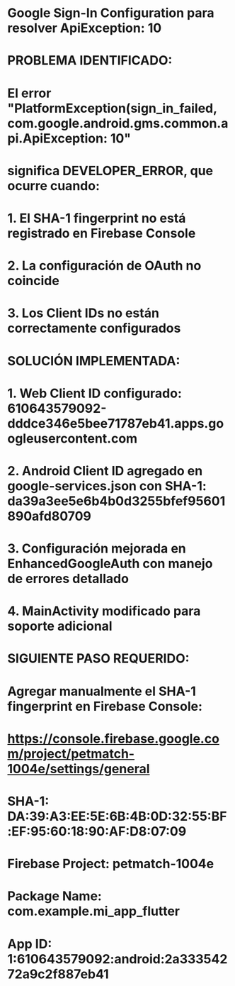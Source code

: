 # Google Sign-In Configuration para resolver ApiException: 10
# 
# PROBLEMA IDENTIFICADO:
# El error "PlatformException(sign_in_failed, com.google.android.gms.common.api.ApiException: 10"
# significa DEVELOPER_ERROR, que ocurre cuando:
# 1. El SHA-1 fingerprint no está registrado en Firebase Console
# 2. La configuración de OAuth no coincide
# 3. Los Client IDs no están correctamente configurados
#
# SOLUCIÓN IMPLEMENTADA:
# 1. Web Client ID configurado: 610643579092-dddce346e5bee71787eb41.apps.googleusercontent.com
# 2. Android Client ID agregado en google-services.json con SHA-1: da39a3ee5e6b4b0d3255bfef95601890afd80709
# 3. Configuración mejorada en EnhancedGoogleAuth con manejo de errores detallado
# 4. MainActivity modificado para soporte adicional
#
# SIGUIENTE PASO REQUERIDO:
# Agregar manualmente el SHA-1 fingerprint en Firebase Console:
# https://console.firebase.google.com/project/petmatch-1004e/settings/general
# SHA-1: DA:39:A3:EE:5E:6B:4B:0D:32:55:BF:EF:95:60:18:90:AF:D8:07:09
#
# Firebase Project: petmatch-1004e
# Package Name: com.example.mi_app_flutter
# App ID: 1:610643579092:android:2a33354272a9c2f887eb41
